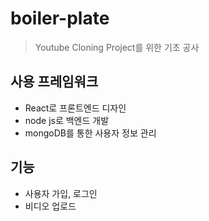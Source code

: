 # boiler-plate

> Youtube Cloning Project를 위한 기초 공사

## 사용 프레임워크

- React로 프론트엔드 디자인
- node js로 백엔드 개발
- mongoDB를 통한 사용자 정보 관리

## 기능

- 사용자 가입, 로그인
- 비디오 업로드
